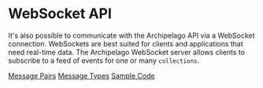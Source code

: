 # WebSocket API

It's also possible to communicate with the Archipelago API via a WebSocket connection. WebSockets are best suited for clients and applications that need real-time data. The Archipelago WebSocket server allows clients to subscribe to a feed of events for one or many `collections`.

[Message Pairs](message_pairs.md)
[Message Types](message_types.md)
[Sample Code](sample_code.md)
